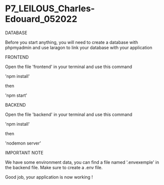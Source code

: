# P7_LEILOUS_Charles-Edouard_052022


DATABASE

Before you start anything, you will need to create a database with phpmyadmin and use laragon to link your database with your application


FRONTEND

Open the file 'frontend' in your terminal and use this command

 'npm install'

then

 'npm start'


BACKEND

Open the file 'backend' in your terminal and use this command

 'npm install'

then

 'nodemon server'


IMPORTANT NOTE

We have some environment data, you can find a file named '.envexemple' in the backend file. Make sure to create a .env file.

Good job, your application is now working ! 
